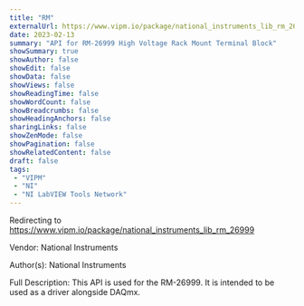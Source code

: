 ```yaml
---
title: "RM"
externalUrl: https://www.vipm.io/package/national_instruments_lib_rm_26999
date: 2023-02-13
summary: "API for RM-26999 High Voltage Rack Mount Terminal Block"
showSummary: true
showAuthor: false
showEdit: false
showData: false
showViews: false
showReadingTime: false
showWordCount: false
showBreadcrumbs: false
showHeadingAnchors: false
sharingLinks: false
showZenMode: false
showPagination: false
showRelatedContent: false
draft: false
tags:
 - "VIPM"
 - "NI"
 - "NI LabVIEW Tools Network"
---
```


Redirecting to https://www.vipm.io/package/national_instruments_lib_rm_26999

Vendor: National Instruments

Author(s): National Instruments
 
Full Description:
This API is used for the RM-26999.  It is intended to be used as a driver alongside DAQmx.
